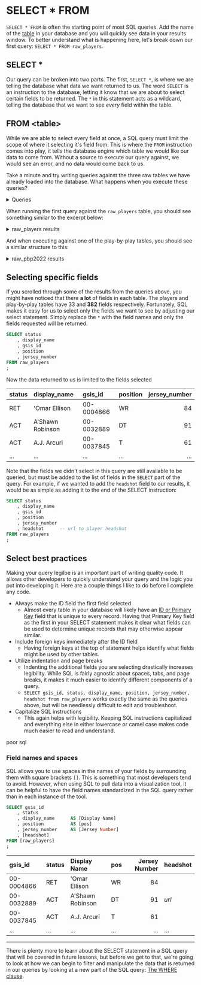 # SELECT \* FROM

`SELECT * FROM` is often the starting point of most SQL queries. Add the name of the [table](https://github.com/tmolitor002/SQL-for-Data-Viz/blob/main/Week-1/02-Starting%20DB%20Browser.md#what-is-a-table) in your database and you will quickly see data in your results window. To better understand what is happening here, let's break down our first query: `SELECT * FROM raw_players`.

## SELECT \*

Our query can be broken into two parts. The first, `SELECT *`, is where we are telling the database what data we want returned to us. The word `SELECT` is an instruction to the database, letting it know that we are about to select certain fields to be returned. The `*` in this statement acts as a wildcard, telling the database that we want to see _every_ field within the table.

## FROM \<table>

While we are able to select every field at once, a SQL query must limit the scope of where it selecting it's field from. This is where the `FROM` instruction comes into play, it tells the database engine which table we would like our data to come from. Without a source to execute our query against, we would see an error, and no data would come back to us.

Take a minute and try writing queries against the three raw tables we have already loaded into the database. What happens when you execute these queries?

<details>
<summary>Queries</summary>

```sql
SELECT *            -- Select all fields...
FROM raw_players    -- from the table <raw_players>
;
```

```sql
SELECT *            -- Select all fields...
FROM raw_pbp2022    -- from the table <raw_pbp2022>
;
```

```sql
SELECT *            -- Select all fields...
FROM raw_pbp2023    -- from the table <raw_pbp2023>
```

</details>

When running the first query against the `raw_players` table, you should see something similar to the excerpt below:

<details>
<summary>raw_players results</summary>

| status | display_name     | first_name | last_name | esb_id    | gsis_id    | ... |
| :----- | :--------------- | :--------- | :-------- | :-------- | :--------- | :-: |
| RET    | 'Omar Ellison    | 'Omar      | Ellison   | ELL711319 | 00-0004866 | ... |
| ACT    | A'Shawn Robinson | A'Shawn    | Robinson  | ROB367960 | 00-0032889 | ... |
| ACT    | A.J. Arcuri      | A.J.       | Arcuri    | ARC716900 | 00-0037845 | ... |
| ...    | ...              | ...        | ...       | ...       | ...        |

</details>

And when executing against one of the play-by-play tables, you should see a similar structure to this:

<details>
<summary>raw_pbp2022 results</summary>

| play_id | game_id         | old_game_id | home_team | away_team | season_type | ... |
| ------: | :-------------- | ----------: | :-------- | :-------- | :---------- | :-: |
|       1 | 2022_01_BAL_NYJ |  2022091107 | NYJ       | BAL       | REG         | ... |
|      43 | 2022_01_BAL_NYJ |  2022091107 | NYJ       | BAL       | REG         | ... |
|      68 | 2022_01_BAL_NYJ |  2022091107 | NYJ       | BAL       | REG         | ... |
|     ... | ...             |         ... | ...       | ...       | ...         | ... |

</details>

## Selecting specific fields

If you scrolled through some of the results from the queries above, you might have noticed that there **a lot** of fields in each table. The players and play-by-play tables have 33 and **382** fields respectively. Fortunately, SQL makes it easy for us to select only the fields we want to see by adjusting our select statement. Simply replace the `*` with the field names and only the fields requested will be returned.

```sql
SELECT status
    , display_name
    , gsis_id
    , position
    , jersey_number
FROM raw_players
;
```

Now the data returned to us is limited to the fields selected

| status | display_name     | gsis_id    | position | jersey_number |
| :----- | :--------------- | :--------- | :------- | ------------: |
| RET    | 'Omar Ellison    | 00-0004866 | WR       |            84 |
| ACT    | A'Shawn Robinson | 00-0032889 | DT       |            91 |
| ACT    | A.J. Arcuri      | 00-0037845 | T        |            61 |
| ...    | ...              | ...        | ...      |           ... |

Note that the fields we didn't select in this query are still available to be queried, but must be added to the list of fields in the `SELECT` part of the query. For example, if we wanted to add the `headshot` field to our results, it would be as simple as adding it to the end of the SELECT instruction:

```sql
SELECT status
    , display_name
    , gsis_id
    , position
    , jersey_number
    , headshot      -- url to player headshot
FROM raw_players
;
```

## Select best practices

Making your query legilbe is an important part of writing quality code. It allows other developers to quickly understand your query and the logic you put into developing it. Here are a couple things I like to do before I complete any code.

- Always make the ID field the first field selected
  - Almost every table in your database will likely have an [ID or Primary Key](https://github.com/tmolitor002/SQL-for-Data-Viz/blob/main/Week-1/02-Starting%20DB%20Browser.md#keys-and-ids) field that is unique to every record. Having that Primary Key field as the first in your SELECT statement makes it clear what fields can be used to determine unique records that may otherwise appear similar.
- Include foreign keys immediately after the ID field
  - Having foreign keys at the top of statement helps identify what fields might be used by other tables.
- Utilize indentation and page breaks
  - Indenting the additional fields you are selecting drastically increases legibility. While SQL is fairly agnostic about spaces, tabs, and page breaks, it makes it much easier to identify different components of a query.
  - `SELECT gsis_id, status, display_name, position, jersey_number, headshot from raw_players` works exactly the same as the queries above, but will be needlessly difficult to edit and troubleshoot.
- Capitalize SQL instructions
  - This again helps with legibility. Keeping SQL instructions capitalized and everything else in either lowercase or camel case makes code much easier to read and understand.

poor sql

### Field names and spaces

SQL allows you to use spaces in the names of your fields by surrounding them with square brackets `[]`. This is something that most developers tend to avoid. However, when using SQL to pull data into a visualization tool, it can be helpful to have the field names standardized in the SQL query rather than in each instance of the tool.

```sql
SELECT gsis_id
    , status
    , display_name      AS [Display Name]
    , position          AS [pos]
    , jersey_number     AS [Jersey Number]
    , [headshot]
FROM [raw_players]
;
```

| gsis_id    | status | Display Name     | pos | Jersey Number | headshot |
| :--------- | :----- | :--------------- | :-- | ------------: | :------- |
| 00-0004866 | RET    | 'Omar Ellison    | WR  |            84 |          |
| 00-0032889 | ACT    | A'Shawn Robinson | DT  |            91 | _url_    |
| 00-0037845 | ACT    | A.J. Arcuri      | T   |            61 |          |
| ...        | ...    | ...              | ... |           ... | ...      |

---

There is plenty more to learn about the SELECT statement in a SQL query that will be covered in future lessons, but before we get to that, we're going to look at how we can begin to filter and manipulate the data that is returned in our queries by looking at a new part of the SQL query: [The WHERE clause](https://github.com/tmolitor002/SQL-for-Data-Viz/blob/main/Week-2/02_02-The%20Where%20clause.md).
